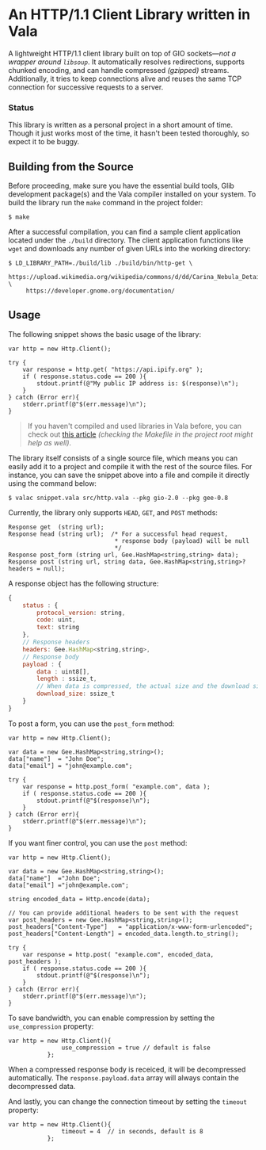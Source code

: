 An HTTP/1.1 Client Library written in Vala
==========================================

A lightweight HTTP/1.1 client library built on top of GIO sockets—*not a wrapper around `libsoup`*. It automatically resolves redirections, supports chunked encoding, and can handle compressed *(gzipped)* streams. Additionally, it tries to keep connections alive and reuses the same TCP connection for successive requests to a server.

### Status
This library is written as a personal project in a short amount of time. Though it just works most of the time, it hasn't been tested thoroughly, so expect it to be buggy.

Building from the Source
--------------------------------------------

Before proceeding, make sure you have the essential build tools, Glib development package(s) and the Vala compiler installed on your system. To build the library run the `make` command in the project folder:

```shell
$ make
```

After a successful compilation, you can find a sample client application located under the `./build` directory. The client application functions like `wget` and downloads any number of given URLs into the working directory:

```shell
$ LD_LIBRARY_PATH=./build/lib ./build/bin/http-get \
     https://upload.wikimedia.org/wikipedia/commons/d/dd/Carina_Nebula_Detail.jpg \
     https://developer.gnome.org/documentation/
```

Usage
--------------------------------------------

The following snippet shows the basic usage of the library:

```vala
var http = new Http.Client();

try {
    var response = http.get( "https://api.ipify.org" );
    if ( response.status.code == 200 ){
        stdout.printf(@"My public IP address is: $(response)\n");
    }
} catch (Error err){
    stderr.printf(@"$(err.message)\n");
}
```

>If you haven't compiled and used libraries in Vala before, you can check out [this article](https://wiki.gnome.org/Projects/Vala/SharedLibSample) *(checking the Makefile in the project root might help as well)*.

The library itself consists of a single source file, which means you can easily add it to a project and compile it with the rest of the source files. For instance, you can save the snippet above into a file and compile it directly using the command below:

```vala
$ valac snippet.vala src/http.vala --pkg gio-2.0 --pkg gee-0.8
```

Currently, the library only supports `HEAD`, `GET`, and `POST` methods:

```vala
Response get  (string url);
Response head (string url);  /* For a successful head request,
                              * response body (payload) will be null
                              */
Response post_form (string url, Gee.HashMap<string,string> data);
Response post (string url, string data, Gee.HashMap<string,string>? headers = null);
```

A response object has the following structure:

```js
{
    status : {
        protocol_version: string,
        code: uint,
        text: string
    },
    // Response headers
    headers: Gee.HashMap<string,string>,
    // Response body
    payload : {
        data : uint8[],
        length : ssize_t,
        // When data is compressed, the actual size and the download size will differ.
        download_size: ssize_t
    }
}
```

To post a form, you can use the `post_form` method:

```vala
var http = new Http.Client();

var data = new Gee.HashMap<string,string>();
data["name"]  = "John Doe";
data["email"] = "john@example.com";

try {
    var response = http.post_form( "example.com", data );
    if ( response.status.code == 200 ){
        stdout.printf(@"$(response)\n");
    }
} catch (Error err){
    stderr.printf(@"$(err.message)\n");
}
```

If you want finer control, you can use the `post` method:

```vala
var http = new Http.Client();

var data = new Gee.HashMap<string,string>();
data["name"]  ="John Doe";
data["email"] ="john@example.com";

string encoded_data = Http.encode(data);

// You can provide additional headers to be sent with the request
var post_headers = new Gee.HashMap<string,string>();
post_headers["Content-Type"]   = "application/x-www-form-urlencoded";
post_headers["Content-Length"] = encoded_data.length.to_string();

try {
    var response = http.post( "example.com", encoded_data, post_headers );
    if ( response.status.code == 200 ){
        stdout.printf(@"$(response)\n");
    }
} catch (Error err){
    stderr.printf(@"$(err.message)\n");
}
```

To save bandwidth, you can enable compression by setting the `use_compression` property:

```vala
var http = new Http.Client(){
               use_compression = true // default is false
           };
```

When a compressed response body is receiced, it will be decompressed automatically. The `response.payload.data` array will always contain the decompressed data.

And lastly, you can change the connection timeout by setting the `timeout` property:

```vala
var http = new Http.Client(){
               timeout = 4  // in seconds, default is 8
           };
```